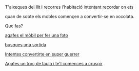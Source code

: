 T'aixeques del llit i recorres l'habitació intentant recordar on ets

quan de sobte els mobles començen a convertir-se en xocolata.

Què fas?

[agafes el mòbil per fer una foto](../pessigar-se/foto/foto.md)

[busques una sortida](../sortir/sortir.md)

[Intentes convertirte en super guerrer](guerrer/guerrer.md)

[Agafes un troç de taula i te'l comences a cruspir](menjar/menjar.md)